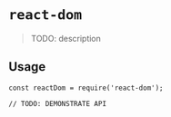 # `react-dom`

> TODO: description

## Usage

```
const reactDom = require('react-dom');

// TODO: DEMONSTRATE API
```
